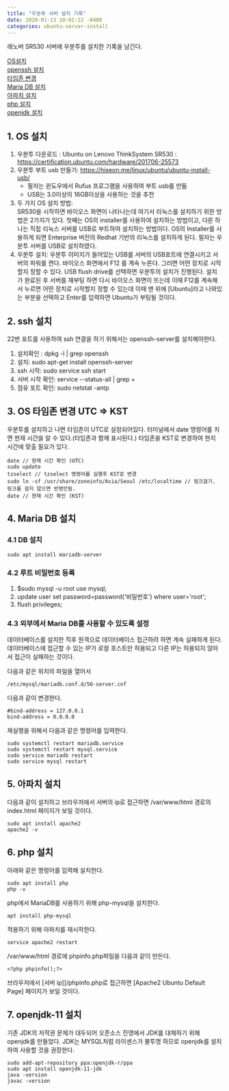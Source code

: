 ```yaml
---
title: "우분투 서버 설치 기록"
date: 2020-01-13 10:01:12 -0400
categories: ubuntu-server-install
---
```


레노버 SR530 서버에 우분투를 설치한 기록을 남긴다.  

[OS설치](##-1.-OS-설치)  
[openssh 설치](##-2.-ssh-설치)  
[타임존 변경](##-3.-OS-타임존-변경-UTC-=>-KST)  
[Maria DB 설치](##-4.-Maria-DB-설치)  
[아파치 설치](##-5.-아파치-설치)  
[php 설치](##-6.-php-설치)  
[openjdk 설치](##-7.-openjdk-11-설치)  

## 1. OS 설치
1. 우분투 다운로드 : Ubuntu on Lenovo ThinkSystem SR530 : https://certification.ubuntu.com/hardware/201706-25573
2. 우분투 부트 usb 만들기: https://hiseon.me/linux/ubuntu/ubuntu-install-usb/
    - 필자는 윈도우에서 Rufus 프로그램을 사용하여 부트 usb를 만듦
    - USB는 3.0이상의 16GB이상을 사용하는 것을 추천
3. 두 가지 OS 설치 방법:  
SR530을 시작하면 바이오스 화면이 나타나는데 여기서 리눅스를 설치하기 위한 방법은 2가지가 있다. 첫째는 OS의 installer를 사용하여 설치하는 방법이고, 다른 하나는 직접 리눅스 서버를 USB로 부트하여 설치하는 방법이다.  OS의 Installer를 사용하게 되면 Enterprise 버전의 Redhat 기반의 리눅스를 설치하게 된다. 필자는 우분투 서버를 USB로 설치하였다.
4. 우분투 설치:
우분투 이미지가 들어있는 USB를 서버의 USB포트에 연결시키고 서버의 파워를 켠다. 바이오스 화면에서 F12 를 계속 누른다. 그러면 어떤 장치로 시작할지 정할 수 있다. USB flush drive를 선택하면 우분투의 설치가 진행된다. 설치가 완료된 후 서버를 재부팅 하면 다시 바이오스 화면이 뜨는데 이때 F12를 계속해서 누르면 어떤 장치로 시작할지 정할 수 있는데 이때 맨 위에 [Ubuntu]라고 나와있는 부분을 선택하고 Enter를 입력하면 Ubuntu가 부팅될 것이다.

## 2. ssh 설치
22번 포트를 사용하여 ssh 연결을 하기 위해서는 openssh-server를 설치해야한다.  
1. 설치확인 : dpkg -l | grep openssh
2. 설치: sudo apt-get install openssh-server
3. ssh 시작: sudo service ssh start
4. 서버 시작 확인: service --status-all | grep +
5. 점유 포트 확인: sudo netstat -antp

## 3. OS 타임존 변경 UTC => KST
우분투를 설치하고 나면 타임존이 UTC로 설정되어있다. 터미널에서 date 명령어를 치면 현재 시간을 알 수 있다.(타임존과 함께 표시된다.) 타임존을 KST로 변경하여 현지 시간에 맞출 필요가 있다.
```code
date // 현재 시간 확인 (UTC)
sudo update
tzselect // tzselect 명령어를 실행후 KST로 변경
sudo ln -sf /usr/share/zoneinfo/Asia/Seoul /etc/localtime // 링크걸기. 링크를 걸지 않으면 반영안됨.
date // 현재 시간 확인 (KST)
```
## 4. Maria DB 설치
### 4.1 DB 설치
```code
sudo apt install mariadb-server
```
### 4.2 루트 비밀번호 등록
1. $sudo mysql -u root use mysql;
2. update user set password=password('비밀번호') where user='root';
3. flush privileges;
### 4.3 외부에서 Maria DB를 사용할 수 있도록 설정
데이터베이스를 설치한 직후 원격으로 데이터베이스 접근하려 하면 계속 실패하게 된다. 데이터베이스에 접근할 수 있는 IP가 로컬 호스트만 허용되고 다른 IP는 허용되지 않아서 접근이 실패하는 것이다.  

다음과 같은 위치의 파일을 열어서
```code
/etc/mysql/mariadb.conf.d/50-server.cnf
```
다음과 같이 변경한다.
```code
#bind-address = 127.0.0.1
bind-address = 0.0.0.0
```

재실행을 위해서 다음과 같은 명령어를 입력한다.
```code
sudo systemctl restart mariadb.service 
sudo systemctl restart mysql.service 
sudo service mariadb restart
sudo service mysql restart
```

## 5. 아파치 설치
다음과 같이 설치하고 브라우저에서 서버의 ip로 접근하면 /var/www/html 경로의 index.html 페이지가 보일 것이다.
```code
sudo apt install apache2
apache2 -v
```

## 6. php 설치
아래와 같은 명령어를 입력해 설치한다.
```code
sudo apt install php
php -v
```

php에서 MariaDB를 사용하기 위해 php-mysql을 설치한다.
```code
apt install php-mysql
```

적용하기 위해 아파치를 재시작한다.
```code
service apache2 restart
```

/var/www/html 경로에 phpinfo.php파일을 다음과 같이 만든다.
```code
<?php phpinfo();?>
```
브라우저에서 [서버 ip]]/phpinfo.php로 접근하면 [Apache2 Ubuntu Default Page] 페이지가 보일 것이다.

## 7. openjdk-11 설치
기존 JDK의 저작권 문제가 대두되어 오픈소스 진영에서 JDK를 대체하기 위해 openjdk를 만들었다. JDK는 MYSQL처럼 라이센스가 불투명 하므로 openjdk를 설치하여 사용할 것을 권장한다.
```code
sudo add-apt-repository ppa:openjdk-r/ppa
sudo apt install openjdk-11-jdk
java -version
javac -version
```
